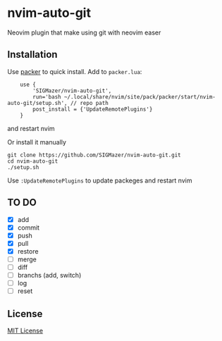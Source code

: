 # nvim-auto-git
Neovim plugin that make using git with neovim easer 
## Installation 

Use [packer](https://github.com/wbthomason/packer.nvim) to quick install.
Add to `packer.lua`:
```
    use {
        'SIGMazer/nvim-auto-git',
        run='bash ~/.local/share/nvim/site/pack/packer/start/nvim-auto-git/setup.sh', // repo path 
        post_install = {'UpdateRemotePlugins'}
    }
```
and restart nvim 

Or install it manually
```
git clone https://github.com/SIGMazer/nvim-auto-git.git
cd nvim-auto-git
./setup.sh
```
Use `:UpdateRemotePlugins` to update packeges and restart nvim 

## TO DO
- [x] add 
- [x] commit
- [x] push
- [x] pull
- [x] restore
- [ ] merge
- [ ] diff 
- [ ] branchs (add, switch) 
- [ ] log
- [ ] reset 

## License 
[MIT License](https://github.com/SIGMazer/nvim-auto-git/blob/main/LICENSE)
